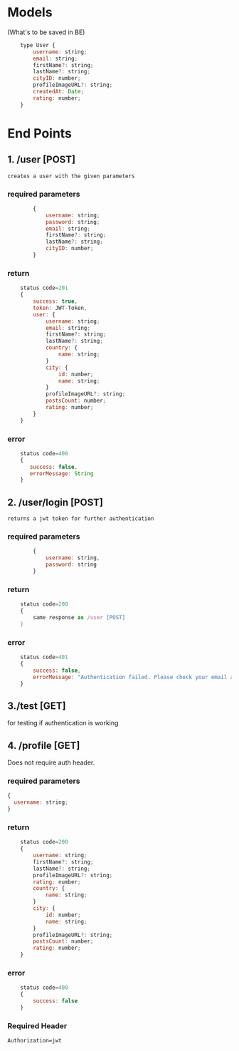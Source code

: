 # Models

(What's to be saved in BE)

```javascript
    type User {
        username: string;
        email: string;
        firstName?: string;
        lastName?: string;
        cityID: number;
        profileImageURL?: string;
        createdAt: Date;
        rating: number;
    }
```

# End Points

## 1. /user [POST]

    creates a user with the given parameters

### required parameters

```javascript
        {
            username: string;
            password: string;
            email: string;
            firstName?: string;
            lastName?: string;
            cityID: number;
        }
```

### return

```javascript
    status code=201
    {
        success: true,
        token: JWT-Token,
        user: {
            username: string;
            email: string;
            firstName?: string;
            lastName?: string;
            country: {
                name: string;
            }
            city: {
                id: number;
                name: string;
            }
            profileImageURL?: string;
            postsCount: number;
            rating: number;
        }
    }
```

### error

```javascript
    status code=400
    {
       success: false,
       errorMessage: String
    }
```

## 2. /user/login [POST]

    returns a jwt token for further authentication

### required parameters

```javascript
        {
            username: string,
            password: string
        }
```

### return

```javascript
    status code=200
    {
        same response as /user [POST]
    }
```

### error

```javascript
    status code=401
    {
        success: false,
        errorMessage: "Authentication failed. Please check your email and password"
    }
```

## 3./test [GET]

for testing if authentication is working

## 4. /profile [GET]

Does not require auth header.

### required parameters

```javascript
{
  username: string;
}
```

### return

```javascript
    status code=200
    {
        username: string;
        firstName?: string;
        lastName?: string;
        profileImageURL?: string;
        rating: number;
        country: {
            name: string;
        }
        city: {
            id: number;
            name: string;
        }
        profileImageURL?: string;
        postsCount: number;
        rating: number;
    }
```

### error

```javascript
    status code=400
    {
        success: false
    }
```

### Required Header

    Authorization=jwt
